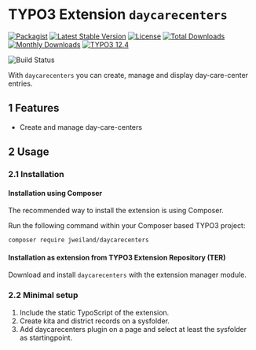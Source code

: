 # TYPO3 Extension `daycarecenters`

[![Packagist][packagist-logo-stable]][extension-packagist-url]
[![Latest Stable Version][extension-build-shield]][extension-ter-url]
[![License][LICENSE_BADGE]][extension-packagist-url]
[![Total Downloads][extension-downloads-badge]][extension-packagist-url]
[![Monthly Downloads][extension-monthly-downloads]][extension-packagist-url]
[![TYPO3 12.4][TYPO3-shield]][TYPO3-12-url]

![Build Status](https://github.com/jweiland-net/daycarecenters/workflows/CI/badge.svg)

With `daycarecenters` you can create, manage and display day-care-center entries.

## 1 Features

* Create and manage day-care-centers

## 2 Usage

### 2.1 Installation

#### Installation using Composer

The recommended way to install the extension is using Composer.

Run the following command within your Composer based TYPO3 project:

```
composer require jweiland/daycarecenters
```

#### Installation as extension from TYPO3 Extension Repository (TER)

Download and install `daycarecenters` with the extension manager module.

### 2.2 Minimal setup

1) Include the static TypoScript of the extension.
2) Create kita and district records on a sysfolder.
3) Add daycarecenters plugin on a page and select at least the sysfolder as startingpoint.


<!-- MARKDOWN LINKS & IMAGES -->

[extension-build-shield]: https://poser.pugx.org/jweiland/daycarecenters/v/stable.svg?style=for-the-badge

[extension-downloads-badge]: https://poser.pugx.org/jweiland/daycarecenters/d/total.svg?style=for-the-badge

[extension-monthly-downloads]: https://poser.pugx.org/jweiland/daycarecenters/d/monthly?style=for-the-badge

[extension-ter-url]: https://extensions.typo3.org/extension/daycarecenters/

[extension-packagist-url]: https://packagist.org/packages/jweiland/daycarecenters/

[packagist-logo-stable]: https://img.shields.io/badge/--grey.svg?style=for-the-badge&logo=packagist&logoColor=white

[TYPO3-12-url]: https://get.typo3.org/version/12

[TYPO3-shield]: https://img.shields.io/badge/TYPO3-12.4-green.svg?style=for-the-badge&logo=typo3

[LICENSE_BADGE]: https://img.shields.io/github/license/jweiland-net/daycarecenters?label=license&style=for-the-badge
